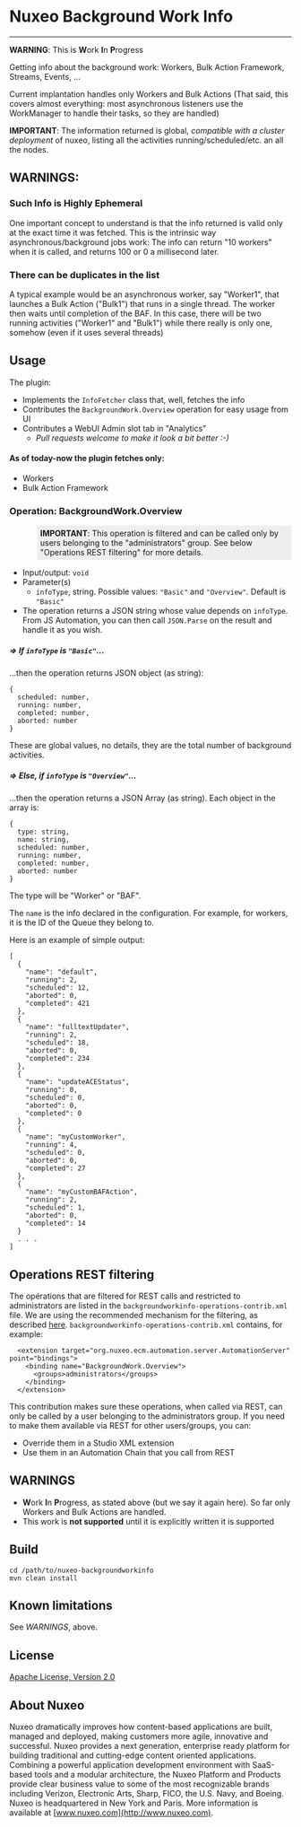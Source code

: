 # Nuxeo Background Work Info
<hr>

**WARNING**: This is **W**ork **I**n **P**rogress

Getting info about the background work: Workers, Bulk Action Framework, Streams, Events, ...

Current implantation handles only Workers and Bulk Actions (That said, this covers almost everything: most asynchronous listeners use the WorkManager to handle their tasks, so they are handled)

**IMPORTANT**: The information returned is global, *compatible with a cluster deployment* of nuxeo, listing all the activities running/scheduled/etc. an all the nodes.

## WARNINGS:
### Such Info is Highly Ephemeral
One important concept to understand is that the info returned is valid only at the exact time it was fetched. This is the intrinsic way asynchronous/background jobs work: The info can return "10 workers" when it is called, and returns 100 or 0 a millisecond later.

### There can be duplicates in the list
A typical example would be an asynchronous worker, say "Worker1", that launches a Bulk Action ("Bulk1") that runs in a single thread. The worker then waits until completion of the BAF. In this case, there will be two running activities ("Worker1" and "Bulk1") while there really is only one, somehow (even if it uses several threads)

## Usage
The plugin:

* Implements the `InfoFetcher` class that, well, fetches the info
* Contributes the `BackgroundWork.Overview` operation for easy usage from UI
* Contributes a WebUI Admin slot tab in "Analytics"
  * *Pull requests welcome to make it look a bit better :-)*

#### As of today-now the plugin fetches only:
* Workers
* Bulk Action Framework


### Operation: BackgroundWork.Overview

<div style="margin-left:50px; padding:5px; background-color:#eeeeee">
<span style="font-weight:bold">IMPORTANT</span>: This operation is filtered and can be called only by users belonging to the "administrators" group. See below "Operations REST filtering" for more details.
</div>

* Input/output: `void`
* Parameter(s)
  * `infoType`, string. Possible values: `"Basic"` and `"Overview"`. Default is `"Basic"`
* The operation returns a JSON string whose value depends on `infoType`. From JS Automation, you can then call `JSON.Parse` on the result and handle it as you wish.

##### => If `infoType` is `"Basic"`...
...then the operation returns JSON object (as string):

```
{
  scheduled: number,
  running: number,
  completed: number,
  aborted: number
}
```
These are global values, no details, they are the total number of background activities.

##### => Else, if `infoType` is `"Overview"`...
...then the operation returns a JSON Array (as string). Each object in the array is:

```
{
  type: string,
  name: string,
  scheduled: number,
  running: number,
  completed: number,
  aborted: number
}
```

The type will be "Worker" or "BAF".

The `name` is the info declared in the configuration. For example, for workers, it is the ID of the Queue they belong to.

Here is an example of simple output:

```
[
  {
    "name": "default",
    "running": 2,
    "scheduled": 12,
    "aborted": 0,
    "completed": 421
  },
  {
    "name": "fulltextUpdater",
    "running": 2,
    "scheduled": 18,
    "aborted": 0,
    "completed": 234
  },
  {
    "name": "updateACEStatus",
    "running": 0,
    "scheduled": 0,
    "aborted": 0,
    "completed": 0
  },
  {
    "name": "myCustomWorker",
    "running": 4,
    "scheduled": 0,
    "aborted": 0,
    "completed": 27
  },
  {
    "name": "myCustomBAFAction",
    "running": 2,
    "scheduled": 1,
    "aborted": 0,
    "completed": 14
  }
  . . .
]
```

## Operations REST filtering
The opérations that are filtered for REST calls and restricted to administrators are listed in the `backgroundworkinfo-operations-contrib.xml` file. We are using the recommended mechanism for the filtering, as described [here](https://doc.nuxeo.com/nxdoc/filtering-exposed-operations/). `backgroundworkinfo-operations-contrib.xml` contains, for example:

```
  <extension target="org.nuxeo.ecm.automation.server.AutomationServer" point="bindings">
    <binding name="BackgroundWork.Overview">
      <groups>administrators</groups>
    </binding>
  </extension>
```

This contribution makes sure these operations, when called via REST, can only be called by a user belonging to the administrators group. If you need to make them available via REST for other users/groups, you can:

* Override them in a Studio XML extension
* Use them in an Automation Chain that you call from REST


## WARNINGS
* **W**ork **I**n **P**rogress, as stated above (but we say it again here). So far only Workers and Bulk Actions are handled.
* This work is **not supported** until it is explicitly written it is supported


## Build

    cd /path/to/nuxeo-backgroundworkinfo
    mvn clean install



## Known limitations
See _WARNINGS_, above.



## License

[Apache License, Version 2.0](http://www.apache.org/licenses/LICENSE-2.0)



## About Nuxeo
Nuxeo dramatically improves how content-based applications are built, managed and deployed, making customers more agile, innovative and successful. Nuxeo provides a next generation, enterprise ready platform for building traditional and cutting-edge content oriented applications. Combining a powerful application development environment with SaaS-based tools and a modular architecture, the Nuxeo Platform and Products provide clear business value to some of the most recognizable brands including Verizon, Electronic Arts, Sharp, FICO, the U.S. Navy, and Boeing. Nuxeo is headquartered in New York and Paris. More information is available at [www.nuxeo.com](http://www.nuxeo.com).
